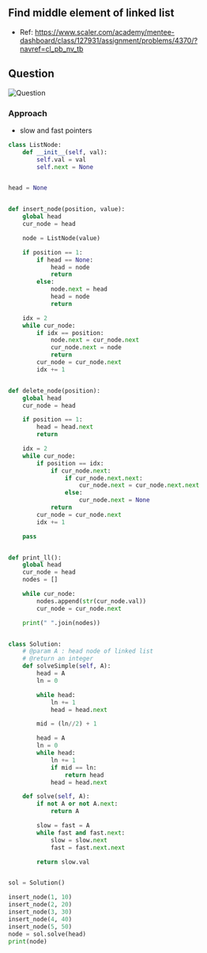 

## Find middle element of linked list
- Ref: https://www.scaler.com/academy/mentee-dashboard/class/127931/assignment/problems/4370/?navref=cl_pb_nv_tb

## Question
![Question](http://ankit-portfolio.s3-ap-southeast-1.amazonaws.com/images/datastructures/scaler/043-middle-element-of-linked-list-question.png)

### Approach
- slow and fast pointers

```py
class ListNode:
    def __init__(self, val):
        self.val = val
        self.next = None


head = None


def insert_node(position, value):
    global head
    cur_node = head

    node = ListNode(value)

    if position == 1:
        if head == None:
            head = node
            return
        else:
            node.next = head
            head = node
            return

    idx = 2
    while cur_node:
        if idx == position:
            node.next = cur_node.next
            cur_node.next = node
            return
        cur_node = cur_node.next
        idx += 1


def delete_node(position):
    global head
    cur_node = head

    if position == 1:
        head = head.next
        return

    idx = 2
    while cur_node:
        if position == idx:
            if cur_node.next:
                if cur_node.next.next:
                    cur_node.next = cur_node.next.next
                else:
                    cur_node.next = None
            return
        cur_node = cur_node.next
        idx += 1

    pass


def print_ll():
    global head
    cur_node = head
    nodes = []

    while cur_node:
        nodes.append(str(cur_node.val))
        cur_node = cur_node.next

    print(" ".join(nodes))


class Solution:
    # @param A : head node of linked list
    # @return an integer
    def solveSimple(self, A):
        head = A
        ln = 0

        while head:
            ln += 1
            head = head.next

        mid = (ln//2) + 1

        head = A
        ln = 0
        while head:
            ln += 1
            if mid == ln:
                return head
            head = head.next

    def solve(self, A):
        if not A or not A.next:
            return A

        slow = fast = A
        while fast and fast.next:
            slow = slow.next
            fast = fast.next.next

        return slow.val


sol = Solution()

insert_node(1, 10)
insert_node(2, 20)
insert_node(3, 30)
insert_node(4, 40)
insert_node(5, 50)
node = sol.solve(head)
print(node)
```
